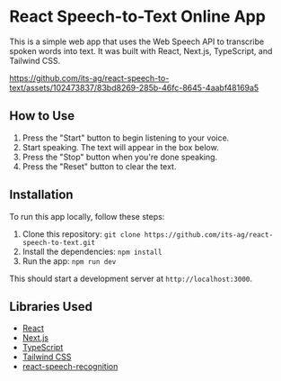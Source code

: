 # React Speech-to-Text Online App

This is a simple web app that uses the Web Speech API to transcribe spoken words into text. It was built with React, Next.js, TypeScript, and Tailwind CSS.


https://github.com/its-ag/react-speech-to-text/assets/102473837/83bd8269-285b-46fc-8645-4aabf48169a5


## How to Use

1. Press the "Start" button to begin listening to your voice.
2. Start speaking. The text will appear in the box below.
3. Press the "Stop" button when you're done speaking.
4. Press the "Reset" button to clear the text.

## Installation

To run this app locally, follow these steps:

1. Clone this repository: `git clone https://github.com/its-ag/react-speech-to-text.git`
2. Install the dependencies: `npm install`
3. Run the app: `npm run dev`

This should start a development server at `http://localhost:3000`.

## Libraries Used

- [React](https://reactjs.org/)
- [Next.js](https://nextjs.org/)
- [TypeScript](https://www.typescriptlang.org/)
- [Tailwind CSS](https://tailwindcss.com/)
- [react-speech-recognition](https://www.npmjs.com/package/react-speech-recognition)
